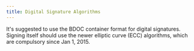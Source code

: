 ```yaml
---
title: Digital Signature Algorithms
---
```

It's suggested to use the BDOC container format for digital signatures. Signing itself should use the newer elliptic curve (ECC) algorithms, which are compulsory since Jan 1, 2015.
